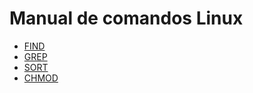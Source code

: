 <h1>Manual de comandos Linux</h1>

<ul>
    <li> <a href="https://github.com/Carpetano/Manual/tree/main/comandos/find.html">FIND</a> </li>
    <li> <a href="https://github.com/Carpetano/Manual/tree/main/comandos/grep.html">GREP</a> </li>
    <li> <a href="https://github.com/Carpetano/Manual/tree/main/comandos/sort.html">SORT</a> </li>
    <li> <a href="https://github.com/Carpetano/Manual/tree/main/comandos/chmod.html">CHMOD</a> </li>
</ul>